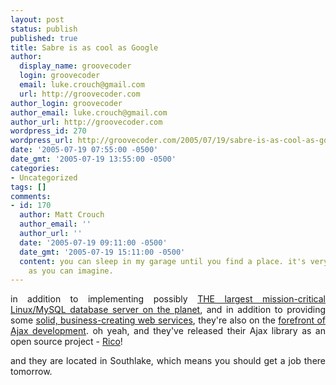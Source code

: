 ```yaml
---
layout: post
status: publish
published: true
title: Sabre is as cool as Google
author:
  display_name: groovecoder
  login: groovecoder
  email: luke.crouch@gmail.com
  url: http://groovecoder.com
author_login: groovecoder
author_email: luke.crouch@gmail.com
author_url: http://groovecoder.com
wordpress_id: 270
wordpress_url: http://groovecoder.com/2005/07/19/sabre-is-as-cool-as-google/
date: '2005-07-19 07:55:00 -0500'
date_gmt: '2005-07-19 13:55:00 -0500'
categories:
- Uncategorized
tags: []
comments:
- id: 170
  author: Matt Crouch
  author_email: ''
  author_url: ''
  date: '2005-07-19 09:11:00 -0500'
  date_gmt: '2005-07-19 15:11:00 -0500'
  content: you can sleep in my garage until you find a place. it's very nice in August,
    as you can imagine.
---
```

<div style="text-align: justify;">in addition to implementing possibly <a href="http://searchenterpriselinux.techtarget.com/qna/0,289202,sid39_gci941734,00.html">THE largest mission-critical Linux/MySQL database server on the planet</a>, and in addition to providing some <a href="http://www.sabretravelnetwork.com/products_and_services/travel_agencies/hardware_software/sp2_007345.htm">solid, business-creating web services</a>, they're also on the <a href="http://www.informationweek.com/story/showArticle.jhtml?articleID=165600304">forefront of Ajax development</a>. oh yeah, and they've released their Ajax library as an open source project - <a href="http://www.openrico.org/">Rico</a>!</p>
<p>and they are located in Southlake, which means you should get a job there tomorrow.</p></div>
